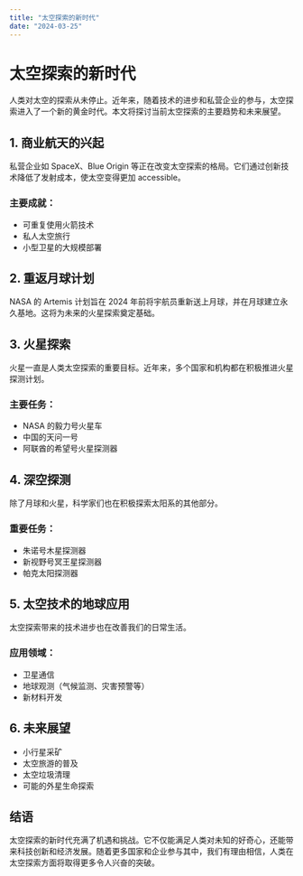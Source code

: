 ```yaml
---
title: "太空探索的新时代"
date: "2024-03-25"
---
```


# 太空探索的新时代

人类对太空的探索从未停止。近年来，随着技术的进步和私营企业的参与，太空探索进入了一个新的黄金时代。本文将探讨当前太空探索的主要趋势和未来展望。

## 1. 商业航天的兴起

私营企业如 SpaceX、Blue Origin 等正在改变太空探索的格局。它们通过创新技术降低了发射成本，使太空变得更加 accessible。

### 主要成就：

- 可重复使用火箭技术
- 私人太空旅行
- 小型卫星的大规模部署

## 2. 重返月球计划

NASA 的 Artemis 计划旨在 2024 年前将宇航员重新送上月球，并在月球建立永久基地。这将为未来的火星探索奠定基础。

## 3. 火星探索

火星一直是人类太空探索的重要目标。近年来，多个国家和机构都在积极推进火星探测计划。

### 主要任务：

- NASA 的毅力号火星车
- 中国的天问一号
- 阿联酋的希望号火星探测器

## 4. 深空探测

除了月球和火星，科学家们也在积极探索太阳系的其他部分。

### 重要任务：

- 朱诺号木星探测器
- 新视野号冥王星探测器
- 帕克太阳探测器

## 5. 太空技术的地球应用

太空探索带来的技术进步也在改善我们的日常生活。

### 应用领域：

- 卫星通信
- 地球观测（气候监测、灾害预警等）
- 新材料开发

## 6. 未来展望

- 小行星采矿
- 太空旅游的普及
- 太空垃圾清理
- 可能的外星生命探索

## 结语

太空探索的新时代充满了机遇和挑战。它不仅能满足人类对未知的好奇心，还能带来科技创新和经济发展。随着更多国家和企业参与其中，我们有理由相信，人类在太空探索方面将取得更多令人兴奋的突破。
